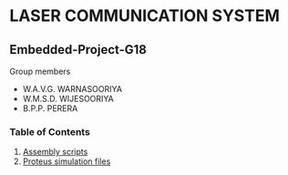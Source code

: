 # LASER COMMUNICATION SYSTEM
## Embedded-Project-G18

Group members
+ W.A.V.G. WARNASOORIYA
+ W.M.S.D. WIJESOORIYA
+ B.P.P. PERERA

### Table of Contents
1. [Assembly scripts](/Code)
2. [Proteus simulation files](/Proteus%20simulation)

